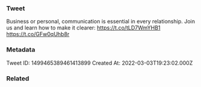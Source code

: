 ### Tweet
Business or personal, communication is essential in every relationship. Join us and learn how to make it clearer: https://t.co/tLD7WmYHB1 https://t.co/GFw0qUhb8r

### Metadata
Tweet ID: 1499465389461413899
Created At: 2022-03-03T19:23:02.000Z

### Related

